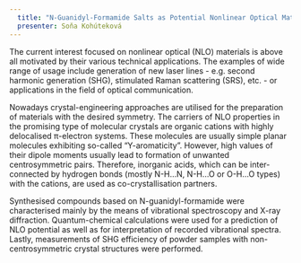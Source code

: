```yaml
---
  title: "N-Guanidyl-Formamide Salts as Potential Nonlinear Optical Materials"
  presenter: Soňa Kohúteková
---
```

The current interest focused on nonlinear optical (NLO) materials is above all motivated by their various technical applications. The examples of wide range of usage include generation of new laser lines - e.g. second harmonic generation (SHG), stimulated Raman scattering (SRS), etc. - or applications in the field of optical communication. 

Nowadays crystal-engineering approaches are utilised for the preparation of materials with the desired symmetry. The carriers of NLO properties in the promising type of molecular crystals are organic cations with highly delocalised π-electron systems. These molecules are usually simple planar molecules exhibiting so-called “Y-aromaticity”. However, high values of their dipole moments usually lead to formation of unwanted centrosymmetric pairs. Therefore, inorganic acids, which can be inter-connected by hydrogen bonds (mostly N-H…N, N-H…O or O-H…O types) with the cations, are used as co-crystallisation partners. 
 
Synthesised compounds based on N-guanidyl-formamide were characterised mainly by the means of vibrational spectroscopy and X-ray diffraction. Quantum-chemical calculations were used for a prediction of NLO potential as well as for interpretation of recorded vibrational spectra. Lastly, measurements of SHG efficiency of powder samples with non-centrosymmetric crystal structures were performed. 